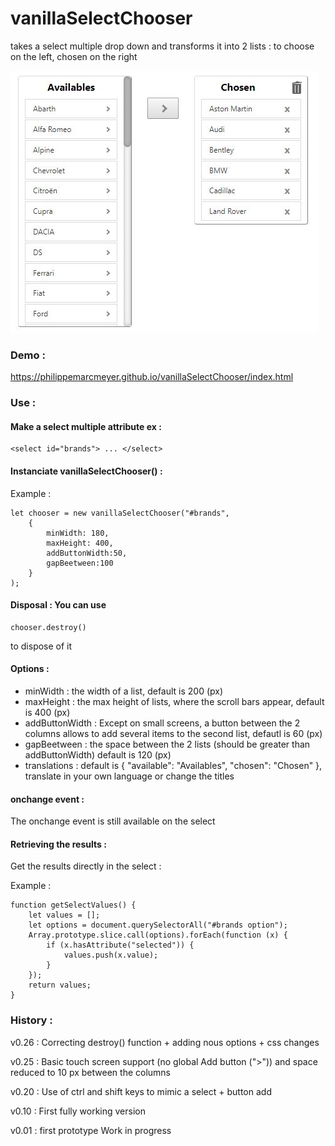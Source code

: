 # vanillaSelectChooser
takes a select multiple drop down and transforms it into 2 lists : to choose on the left, chosen on the right

![screen shot](https://raw.githubusercontent.com/PhilippeMarcMeyer/vanillaSelectChooser/master/vanillaSelectChooser.jpg)

### Demo :

https://philippemarcmeyer.github.io/vanillaSelectChooser/index.html

### Use :

#### Make a select multiple attribute ex : 

```
<select id="brands"> ... </select>
```

#### Instanciate vanillaSelectChooser() :

Example :

```
let chooser = new vanillaSelectChooser("#brands", 
    {
        minWidth: 180, 
        maxHeight: 400,
        addButtonWidth:50,
        gapBeetween:100
    }
);
```

#### Disposal : You can use 

```
chooser.destroy()
```

to dispose of it

#### Options :
- minWidth : the width of a list, default is 200 (px)
- maxHeight : the max height of lists, where the scroll bars appear, default is 400 (px)
- addButtonWidth : Except on small screens, a button between the 2 columns allows to add several items to the second list, defautl is 60 (px)
- gapBeetween : the space between the 2 lists (should be greater than addButtonWidth) default is 120 (px)
- translations : default is { "available": "Availables", "chosen": "Chosen" }, translate in your own language or change the titles

#### onchange event :
The onchange event is still available on the select

#### Retrieving the results :
Get the results directly in the select :

Example :

```
function getSelectValues() {
    let values = [];
    let options = document.querySelectorAll("#brands option");
    Array.prototype.slice.call(options).forEach(function (x) {
        if (x.hasAttribute("selected")) {
            values.push(x.value);
        }
    });
    return values;
}
```

### History :
v0.26 : Correcting destroy() function + adding nous options + css changes

v0.25 : Basic touch screen support (no global Add button (">")) and space reduced to 10 px between the columns

v0.20 : Use of ctrl and shift keys to mimic a select + button add

v0.10 : First fully working version

v0.01 : first prototype Work in progress


